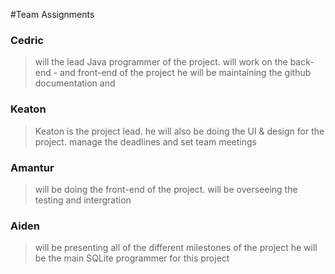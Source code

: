 #Team Assignments

### Cedric 
>will the lead Java programmer of the project.
>will work on the back-end - and front-end of the project 
> he will be maintaining the github documentation and

### Keaton
>Keaton is the project lead.
> he will also be doing the UI & design for the project.
>manage the deadlines and set team meetings 


### Amantur
>will be doing the front-end of the project. 
>will be overseeing the testing and intergration 


### Aiden
>will be presenting all of the different milestones of the project 
>he will be the main SQLite programmer for this project  


